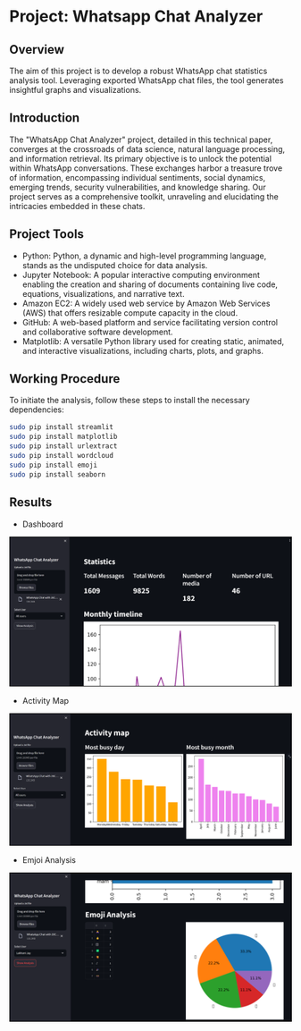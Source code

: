 # **Project: Whatsapp Chat Analyzer**
## Overview
The aim of this project is to develop a robust WhatsApp chat statistics analysis tool. Leveraging exported WhatsApp chat files, the tool generates insightful graphs and visualizations.

## Introduction
The "WhatsApp Chat Analyzer" project, detailed in this technical paper, converges at the crossroads of data science, natural language processing, and information retrieval. Its primary objective is to unlock the potential within WhatsApp conversations. These exchanges harbor a treasure trove of information, encompassing individual sentiments, social dynamics, emerging trends, security vulnerabilities, and knowledge sharing. Our project serves as a comprehensive toolkit, unraveling and elucidating the intricacies embedded in these chats.

## Project Tools
- Python: Python, a dynamic and high-level programming language, stands as the undisputed choice for data analysis.
- Jupyter Notebook: A popular interactive computing environment enabling the creation and sharing of documents containing live code, equations, visualizations, and narrative text.
- Amazon EC2: A widely used web service by Amazon Web Services (AWS) that offers resizable compute capacity in the cloud.
- GitHub: A web-based platform and service facilitating version control and collaborative software development.
- Matplotlib: A versatile Python library used for creating static, animated, and interactive visualizations, including charts, plots, and graphs.

## Working Procedure
To initiate the analysis, follow these steps to install the necessary dependencies:

```bash
sudo pip install streamlit
sudo pip install matplotlib
sudo pip install urlextract
sudo pip install wordcloud
sudo pip install emoji
sudo pip install seaborn
```
## Results

- Dashboard

 <img src="./Images/1.png" style="border: 0.5px solid  black;">

- Activity Map

 <img src="./Images/2.png" style="border: 0.5px solid  black;">

- Emjoi Analysis

 <img src="./Images/3.png" style="border: 0.5px solid  black;">
